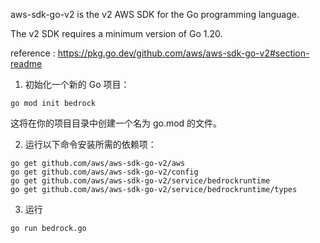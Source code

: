 
aws-sdk-go-v2 is the v2 AWS SDK for the Go programming language.

The v2 SDK requires a minimum version of Go 1.20.


reference : https://pkg.go.dev/github.com/aws/aws-sdk-go-v2#section-readme


1. 初始化一个新的 Go 项目：


```
go mod init bedrock
```

这将在你的项目目录中创建一个名为 go.mod 的文件。

2. 运行以下命令安装所需的依赖项：

```
go get github.com/aws/aws-sdk-go-v2/aws
go get github.com/aws/aws-sdk-go-v2/config
go get github.com/aws/aws-sdk-go-v2/service/bedrockruntime
go get github.com/aws/aws-sdk-go-v2/service/bedrockruntime/types
```


3. 运行
```
go run bedrock.go
```

